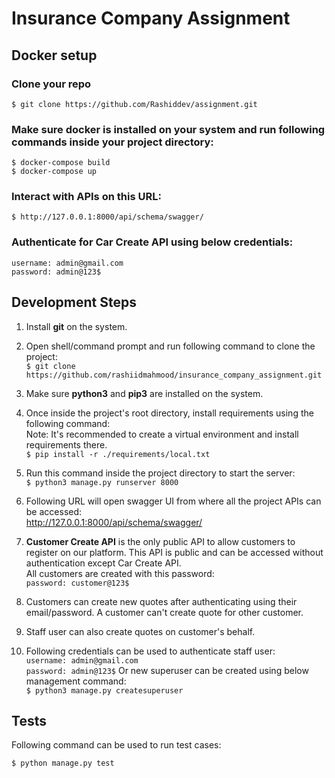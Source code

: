 # Insurance Company Assignment

## Docker setup
### Clone your repo
    $ git clone https://github.com/Rashiddev/assignment.git

### Make sure docker is installed on your system and run following commands inside your project directory:

    $ docker-compose build
    $ docker-compose up

### Interact with APIs on this URL:
    $ http://127.0.0.1:8000/api/schema/swagger/

### Authenticate for Car Create API using below credentials:
    username: admin@gmail.com
    password: admin@123$


## Development Steps

1. Install <b>git</b> on the system.
2. Open shell/command prompt and run following command to clone the project:
    <br>`$ git clone https://github.com/rashiidmahmood/insurance_company_assignment.git`


3. Make sure <b>python3</b> and <b>pip3</b> are installed on the system.
4. Once inside the project's root directory, install requirements using the following command:
    <br>Note: It's recommended to create a virtual environment and install requirements there.
    <br>`$ pip install -r ./requirements/local.txt`

5. Run this command inside the project directory to start the server:
    <br>`$ python3 manage.py runserver 8000`

6. Following URL will open swagger UI from where all the project APIs can be accessed:<br>
    http://127.0.0.1:8000/api/schema/swagger/

7. **Customer Create API** is the only public API to allow customers to register on our platform.
   This API is public and can be accessed without authentication except Car Create API.
   <br> All customers are created with this password:
    <br>`password: customer@123$` 

8. Customers can create new quotes after authenticating using their email/password. A customer can't create
   quote for other customer.
9. Staff user can also create quotes on customer's behalf.
10. Following credentials can be used to authenticate staff user:
    <br>`username: admin@gmail.com`
    <br>`password: admin@123$`
    Or new superuser can be created using below management command:
    <br>`$ python3 manage.py createsuperuser`


## Tests
Following command can be used to run test cases:


    $ python manage.py test


